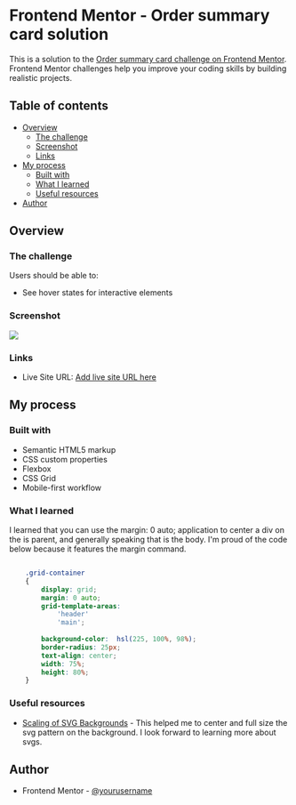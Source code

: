 # Frontend Mentor - Order summary card solution

This is a solution to the [Order summary card challenge on Frontend Mentor](https://www.frontendmentor.io/challenges/order-summary-component-QlPmajDUj). Frontend Mentor challenges help you improve your coding skills by building realistic projects. 

## Table of contents

- [Overview](#overview)
  - [The challenge](#the-challenge)
  - [Screenshot](#screenshot)
  - [Links](#links)
- [My process](#my-process)
  - [Built with](#built-with)
  - [What I learned](#what-i-learned)
  - [Useful resources](#useful-resources)
- [Author](#author)


## Overview

### The challenge

Users should be able to:

- See hover states for interactive elements

### Screenshot

![](./screenshot.jpg)



### Links

- Live Site URL: [Add live site URL here](https://your-live-site-url.com)

## My process

### Built with

- Semantic HTML5 markup
- CSS custom properties
- Flexbox
- CSS Grid
- Mobile-first workflow


### What I learned

I learned that you can use the margin: 0 auto; application to center a div on the is parent, and generally speaking that is the body. I'm proud of the code below because it features the margin command. 


```css

    .grid-container
    {
        display: grid;
        margin: 0 auto;
        grid-template-areas: 
            'header'
            'main';
        
        background-color:  hsl(225, 100%, 98%);
        border-radius: 25px;
        text-align: center;
        width: 75%;
        height: 80%;
    }
```


### Useful resources

- [Scaling of SVG Backgrounds](https://developer.mozilla.org/en-US/docs/Web/CSS/Scaling_of_SVG_backgrounds) - This helped me to center and full size the svg pattern on the background. I look forward to learning more about svgs.


## Author

- Frontend Mentor - [@yourusername](https://www.frontendmentor.io/profile/yourusername)

